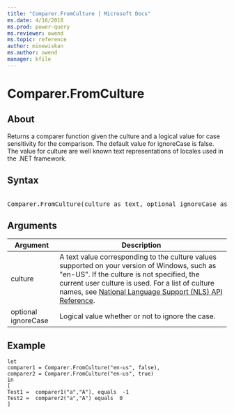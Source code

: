 ```yaml
---
title: "Comparer.FromCulture | Microsoft Docs"
ms.date: 4/16/2018
ms.prod: power-query
ms.reviewer: owend
ms.topic: reference
author: minewiskan
ms.author: owend
manager: kfile
---
```

# Comparer.FromCulture

  
## About  
Returns a comparer function given the culture and a logical value for case sensitivity for the comparison. The default value for ignoreCase is false. The value for culture are well known text representations of locales used in the .NET framework.  
  
## Syntax

<pre>  
Comparer.FromCulture(culture as text, optional ignoreCase as nullable logical) as function  
</pre>
  
## Arguments  
  
|Argument|Description|  
|------------|---------------|  
|culture|A text value corresponding to the culture values supported on your version of Windows, such as "en-US". If the culture is not specified, the current user culture is used. For a list of culture names, see [National Language Support (NLS) API Reference](https://msdn.microsoft.com/en-us/goglobal/bb896001.aspx).|  
|optional ignoreCase|Logical value whether or not to ignore the case.|  
  
## Example  
  
```powerquery-m  
let  
comparer1 = Comparer.FromCulture("en-us", false),  
comparer2 = Comparer.FromCulture("en-us", true)      
in       
[         
Test1 =  comparer1("a","A"), equals  -1   
Test2 =  comparer2("a","A") equals  0    
]  
```  
